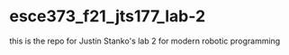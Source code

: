 # esce373_f21_jts177_lab-2
this is the repo for Justin Stanko's lab 2 for modern robotic programming
